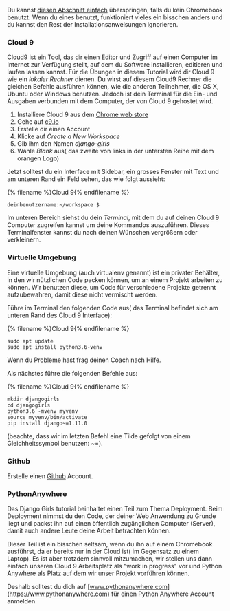 Du kannst [diesen Abschnitt einfach](http://tutorial.djangogirls.org/en/installation/#install-python) überspringen, falls du kein Chromebook benutzt. Wenn du eines benutzt, funktioniert vieles ein bisschen anders und du kannst den Rest der Installationsanweisungen ignorieren.

### Cloud 9

Cloud9 ist ein Tool, das dir einen Editor und Zugriff auf einen Computer im Internet zur Verfügung stellt, auf dem du Software installieren, editieren und laufen lassen kannst. Für die Übungen in diesem Tutorial wird dir Cloud 9 wie ein *lokaler Rechner* dienen. Du wirst auf diesem Cloud9 Rechner die gleichen Befehle ausführen können, wie die anderen Teilnehmer, die OS X, Ubuntu oder Windows benutzen. Jedoch ist dein Terminal für die Ein- und Ausgaben verbunden mit dem Computer, der von Cloud 9 gehostet wird.

1. Installiere Cloud 9 aus dem [Chrome web store](https://chrome.google.com/webstore/detail/cloud9/nbdmccoknlfggadpfkmcpnamfnbkmkcp)
2. Gehe auf [c9.io](https://c9.io)
3. Erstelle dir einen Account
4. Klicke auf *Create a New Workspace*
5. Gib ihm den Namen *django-girls*
6. Wähle *Blank* aus( das zweite von links in der untersten Reihe mit dem orangen Logo)

Jetzt solltest du ein Interface mit Sidebar, ein grosses Fenster mit Text und am unteren Rand ein Feld sehen, das wie folgt aussieht:

{% filename %}Cloud 9{% endfilename %}

    deinbenutzername:~/workspace $
    

Im unteren Bereich siehst du dein *Terminal*, mit dem du auf deinen Cloud 9 Computer zugreifen kannst um deine Kommandos auszuführen. Dieses Terminalfenster kannst du nach deinen Wünschen vergrößern oder verkleinern.

### Virtuelle Umgebung

Eine virtuelle Umgebung (auch virtualenv genannt) ist ein privater Behälter, in den wir nützlichen Code packen können, um an einem Projekt arbeiten zu können. Wir benutzen diese, um Code für verschiedene Projekte getrennt aufzubewahren, damit diese nicht vermischt werden.

Führe im Terminal den folgenden Code aus( das Terminal befindet sich am unteren Rand des Cloud 9 Interface):

{% filename %}Cloud 9{% endfilename %}

    sudo apt update
    sudo apt install python3.6-venv
    

Wenn du Probleme hast frag deinen Coach nach Hilfe.

Als nächstes führe die folgenden Befehle aus:

{% filename %}Cloud 9{% endfilename %}

    mkdir djangogirls
    cd djangogirls
    python3.6 -mvenv myvenv
    source myvenv/bin/activate
    pip install django~=1.11.0
    

(beachte, dass wir im letzten Befehl eine Tilde gefolgt von einem Gleichheitssymbol benutzen: ~=).

### Github

Erstelle einen [Github](https://github.com) Account.

### PythonAnywhere

Das Django Girls tutorial beinhaltet einen Teil zum Thema Deployment. Beim Deployment nimmst du den Code, der deiner Web Anwendung zu Grunde liegt und packst ihn auf einen öffentlich zugänglichen Computer (Server), damit auch andere Leute deine Arbeit betrachten können.

Dieser Teil ist ein bisschen seltsam, wenn du ihn auf einem Chromebook ausführst, da er bereits nur in der Cloud ist( im Gegensatz zu einem Laptop). Es ist aber trotzdem sinnvoll mitzumachen, wir stellen uns dann einfach unseren Cloud 9 Arbeitsplatz als "work in progress" vor und Python Anywhere als Platz auf dem wir unser Projekt vorführen können.

Deshalb solltest du dich auf [www.pythonanywhere.com](https://www.pythonanywhere.com) für einen Python Anywhere Account anmelden.